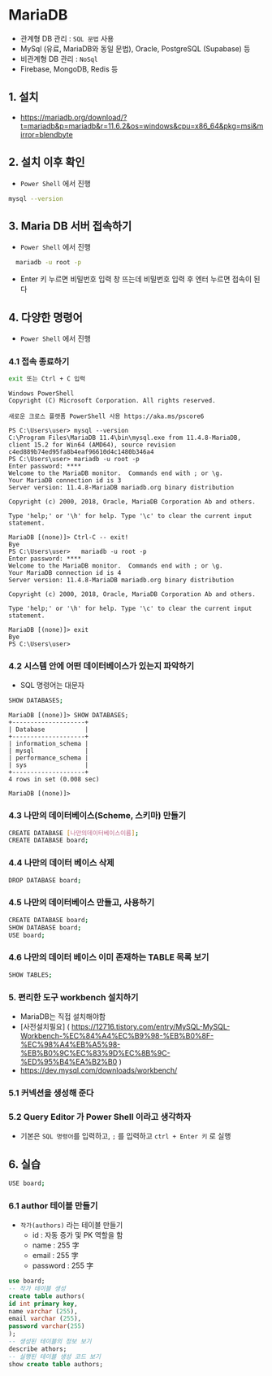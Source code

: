 # MariaDB

- 관계형 DB 관리 : `SQL 문법` 사용
- MySql (유료, MariaDB와 동일 문법), Oracle, PostgreSQL (Supabase) 등
- 비관계형 DB 관리 : `NoSql`
- Firebase, MongoDB, Redis 등

## 1. 설치

- https://mariadb.org/download/?t=mariadb&p=mariadb&r=11.6.2&os=windows&cpu=x86_64&pkg=msi&mirror=blendbyte

## 2. 설치 이후 확인

- `Power Shell` 에서 진행

```bash
mysql --version
```

## 3. Maria DB 서버 접속하기

- `Power Shell` 에서 진행

```bash
  mariadb -u root -p
```

- Enter 키 누르면 비밀번호 입력 창 뜨는데 비밀번호 입력 후 엔터 누르면 접속이 된다

## 4. 다양한 명령어

- `Power Shell` 에서 진행

### 4.1 접속 종료하기

```bash
exit 또는 Ctrl + C 입력
```

```
Windows PowerShell
Copyright (C) Microsoft Corporation. All rights reserved.

새로운 크로스 플랫폼 PowerShell 사용 https://aka.ms/pscore6

PS C:\Users\user> mysql --version
C:\Program Files\MariaDB 11.4\bin\mysql.exe from 11.4.8-MariaDB, client 15.2 for Win64 (AMD64), source revision c4ed889b74ed95fa8b4eaf96610d4c1480b346a4
PS C:\Users\user> mariadb -u root -p
Enter password: ****
Welcome to the MariaDB monitor.  Commands end with ; or \g.
Your MariaDB connection id is 3
Server version: 11.4.8-MariaDB mariadb.org binary distribution

Copyright (c) 2000, 2018, Oracle, MariaDB Corporation Ab and others.

Type 'help;' or '\h' for help. Type '\c' to clear the current input statement.

MariaDB [(none)]> Ctrl-C -- exit!
Bye
PS C:\Users\user>   mariadb -u root -p
Enter password: ****
Welcome to the MariaDB monitor.  Commands end with ; or \g.
Your MariaDB connection id is 4
Server version: 11.4.8-MariaDB mariadb.org binary distribution

Copyright (c) 2000, 2018, Oracle, MariaDB Corporation Ab and others.

Type 'help;' or '\h' for help. Type '\c' to clear the current input statement.

MariaDB [(none)]> exit
Bye
PS C:\Users\user>
```

### 4.2 시스템 안에 어떤 데이터베이스가 있는지 파악하기

- SQL 명령어는 대문자

```bash
SHOW DATABASES;
```

```
MariaDB [(none)]> SHOW DATABASES;
+--------------------+
| Database           |
+--------------------+
| information_schema |
| mysql              |
| performance_schema |
| sys                |
+--------------------+
4 rows in set (0.008 sec)

MariaDB [(none)]>
```

### 4.3 나만의 데이터베이스(Scheme, 스키마) 만들기

```bash
CREATE DATABASE [나만의데이터베이스이름];
CREATE DATABASE board;
```

### 4.4 나만의 데이터 베이스 삭제

```bash
DROP DATABASE board;
```

### 4.5 나만의 데이터베이스 만들고, 사용하기

```bash
CREATE DATABASE board;
SHOW DATABASE board;
USE board;
```

### 4.6 나만의 데이터 베이스 이미 존재하는 TABLE 목록 보기

```bash
SHOW TABLES;
```

### 5. 편리한 도구 workbench 설치하기

- MariaDB는 직접 설치해야함
- [사전설치필요] ( https://12716.tistory.com/entry/MySQL-MySQL-Workbench-%EC%84%A4%EC%B9%98-%EB%B0%8F-%EC%98%A4%EB%A5%98-%EB%B0%9C%EC%83%9D%EC%8B%9C-%ED%95%B4%EA%B2%B0 )
- https://dev.mysql.com/downloads/workbench/

### 5.1 커넥션을 생성해 준다

### 5.2 Query Editor 가 Power Shell 이라고 생각하자

- 기본은 `SQL 명령어`를 입력하고, `;` 를 입력하고 `ctrl + Enter 키` 로 실행

## 6. 실습

```bash
USE board;
```

### 6.1 author 테이블 만들기

- `작가(authors)` 라는 테이블 만들기
  - id : 자동 증가 및 PK 역할을 함
  - name : 255 字
  - email : 255 字
  - password : 255 字

```sql
use board;
-- 작가 테이블 생성
create table authors(
id int primary key,
name varchar (255),
email varchar (255),
password varchar(255)
);
-- 생성된 테이블의 정보 보기
describe athors;
-- 실행된 테이블 생성 코드 보기
show create table authors;
```


